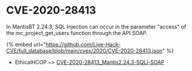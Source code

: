 # CVE-2020-28413

In MantisBT 2.24.3, SQL Injection can occur in the parameter "access" of the mc_project_get_users function through the API SOAP.

{% embed url="https://github.com/Live-Hack-CVE/full_database/blob/main/cves/2020/CVE-2020-28413.json" %}


* EthicalHCOP ~> [CVE-2020-28413_Mantis2.24.3-SQLi-SOAP](https://zeste.alice-snow.ru/2020/database/cve-2020-28413/cve-2020-28413_mantis2.24.3-sqli-soap-ethicalhcop)